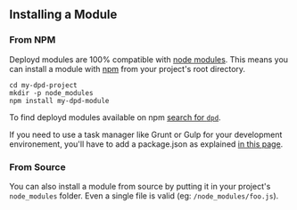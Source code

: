 <!--{
  title: 'Installing a Module',
  tags: ['installing', 'module']
}-->

## Installing a Module

### From NPM

Deployd modules are 100% compatible with [node modules](http://npmjs.org). This means you can install a module with [npm](http://npmjs.org) from your project's root directory.

    cd my-dpd-project
    mkdir -p node_modules
    npm install my-dpd-module

To find deployd modules available on npm [search for `dpd`](https://encrypted.google.com/search?q=dpd&q=site:npmjs.org&hl=en).

If you need to use a task manager like Grunt or Gulp for your development environement, you'll have to add a package.json as explained [in this page](/docs/server/use-grunt-or-gulp.md).

### From Source

You can also install a module from source by putting it in your project's `node_modules` folder. Even a single file is valid (eg: `/node_modules/foo.js`).
